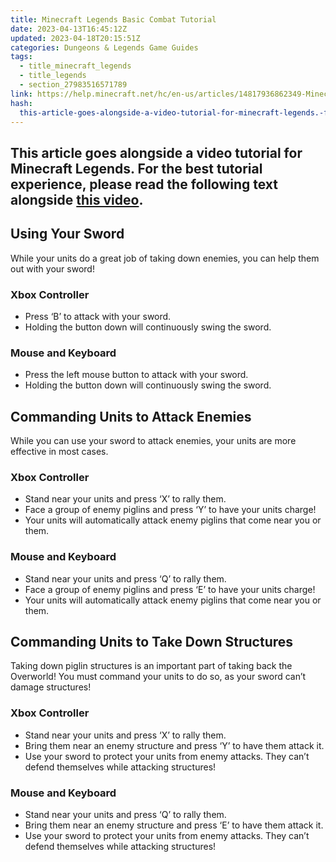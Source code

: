 ```yaml
---
title: Minecraft Legends Basic Combat Tutorial
date: 2023-04-13T16:45:12Z
updated: 2023-04-18T20:15:51Z
categories: Dungeons & Legends Game Guides
tags:
  - title_minecraft_legends
  - title_legends
  - section_27983516571789
link: https://help.minecraft.net/hc/en-us/articles/14817936862349-Minecraft-Legends-Basic-Combat-Tutorial
hash:
  this-article-goes-alongside-a-video-tutorial-for-minecraft-legends.-for-the-best-tutorial-experience-please-read-the-following-text-alongside-this-video.: this-article-goes-alongside-a-video-tutorial-for-minecraft-legends-for-the-best-tutorial-experience-please-read-the-following-text-alongside-this-video
---
```


## This article goes alongside a video tutorial for Minecraft Legends. For the best tutorial experience, please read the following text alongside **[this video](https://youtu.be/kM0JSr6aKuo)**. 

## Using Your Sword

While your units do a great job of taking down enemies, you can help them out with your sword!  

### Xbox Controller 

- Press ‘B’ to attack with your sword.
- Holding the button down will continuously swing the sword.

### Mouse and Keyboard 

- Press the left mouse button to attack with your sword.
- Holding the button down will continuously swing the sword.

## Commanding Units to Attack Enemies

While you can use your sword to attack enemies, your units are more effective in most cases.

### Xbox Controller 

- Stand near your units and press ‘X’ to rally them.
- Face a group of enemy piglins and press ‘Y’ to have your units charge!
- Your units will automatically attack enemy piglins that come near you or them.

### Mouse and Keyboard 

- Stand near your units and press ‘Q’ to rally them.
- Face a group of enemy piglins and press ‘E’ to have your units charge!
- Your units will automatically attack enemy piglins that come near you or them.  

## Commanding Units to Take Down Structures

Taking down piglin structures is an important part of taking back the Overworld! You must command your units to do so, as your sword can’t damage structures!  

### Xbox Controller 

- Stand near your units and press ‘X’ to rally them. 
- Bring them near an enemy structure and press ‘Y’ to have them attack it.
- Use your sword to protect your units from enemy attacks. They can’t defend themselves while attacking structures!

### Mouse and Keyboard 

- Stand near your units and press ‘Q’ to rally them. 
- Bring them near an enemy structure and press ‘E’ to have them attack it.
- Use your sword to protect your units from enemy attacks. They can’t defend themselves while attacking structures!
